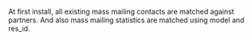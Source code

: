 At first install, all existing mass mailing contacts are matched against
partners. And also mass mailing statistics are matched using model and
res_id.
